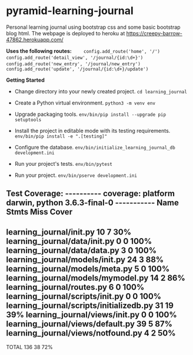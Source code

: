 # pyramid-learning-journal

Personal learning journal using bootstrap css and some basic bootstrap blog html.
The webpage is deployed to heroku at https://creepy-barrow-47862.herokuapp.com/

**Uses the following routes:**
`    config.add_route('home', '/')`
`    config.add_route('detail_view', '/journal/{id:\d+}')`
`    config.add_route('new_entry', '/journal/new_entry')`
`    config.add_route('update', '/journal/{id:\d+}/update')`


**Getting Started**
- Change directory into your newly created project.
    `cd learning_journal`

- Create a Python virtual environment.
    `python3 -m venv env`

- Upgrade packaging tools.
    `env/bin/pip install --upgrade pip setuptools`

- Install the project in editable mode with its testing requirements.
    `env/bin/pip install -e ".[testing]"`

- Configure the database.
    `env/bin/initialize_learning_journal_db development.ini`

- Run your project's tests.
    `env/bin/pytest`

- Run your project.
    `env/bin/pserve development.ini`


Test Coverage:
---------- coverage: platform darwin, python 3.6.3-final-0 -----------
Name                                       Stmts   Miss  Cover
--------------------------------------------------------------
learning_journal/__init__.py                  10      7    30%
learning_journal/data/__init__.py              0      0   100%
learning_journal/data/data.py                  3      0   100%
learning_journal/models/__init__.py           24      3    88%
learning_journal/models/meta.py                5      0   100%
learning_journal/models/mymodel.py            14      2    86%
learning_journal/routes.py                     6      0   100%
learning_journal/scripts/__init__.py           0      0   100%
learning_journal/scripts/initializedb.py      31     19    39%
learning_journal/views/__init__.py             0      0   100%
learning_journal/views/default.py             39      5    87%
learning_journal/views/notfound.py             4      2    50%
--------------------------------------------------------------
TOTAL                                        136     38    72%

